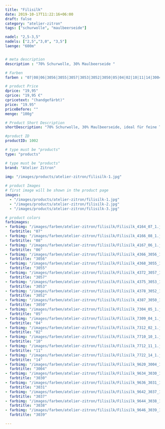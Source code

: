 ```yaml
---
title: "Filisilk"
date: 2019-10-17T11:22:16+06:00
draft: false
category: "atelier-zitron"
tags: ["schurwolle", "maulbeerseide"] 	

nadel: "2,5-3,5" 
nadels: ["2,5","3,0", "3,5"] 
laenge: "600m"	


# meta description
description : "70% Schurwolle, 30% Maulbeerseide "

# Farben
farben : "07|08|06|3056|3055|3057|3053|3052|3050|05|04|02|10|11|14|3004|3030|3031|3037|3038|3039"

# product Price
dprice: "19,95"
cprice: "19,95 €"
cpricetext: "(handgefärbt)"
price: "19.95"
priceBefore: ""
menge: "100g"

# Product Short Description
shortDescription: "70% Schurwolle, 30% Maulbeerseide, ideal für feine Tücher und Accessoires"

#product ID
productID: 1002

# type must be "products"
type: "products"

# type must be "products"
brand: "Atelier Zitron"
   
img: "/images/products/atelier-zitron/filisilk-1.jpg"

# product Images
# first image will be shown in the product page
images:
  - "/images/products/atelier-zitron/filisilk-1.jpg"
  - "/images/products/atelier-zitron/filisilk-2.jpg"
  - "/images/products/atelier-zitron/filisilk-3.jpg"

# product colors
farbimages:
- farbimg: "/images/farben/atelier-zitron/filisilk/Filisilk_4164_07_1.jpg"	
  farbtitle: "07"
- farbimg: "/images/farben/atelier-zitron/filisilk/Filisilk_4166_08_1.jpg"	
  farbtitle: "08"
- farbimg: "/images/farben/atelier-zitron/filisilk/Filisilk_4167_06_1.jpg"	
  farbtitle: "06"
- farbimg: "/images/farben/atelier-zitron/filisilk/Filisilk_4366_3056_1.jpg"	
  farbtitle: "3056"
- farbimg: "/images/farben/atelier-zitron/filisilk/Filisilk_4368_3055_1.jpg"	
  farbtitle: "3055"
- farbimg: "/images/farben/atelier-zitron/filisilk/Filisilk_4372_3057_1.jpg"	
  farbtitle: "3057"
- farbimg: "/images/farben/atelier-zitron/filisilk/Filisilk_4375_3053_1.jpg"	
  farbtitle: "3053"
- farbimg: "/images/farben/atelier-zitron/filisilk/Filisilk_4378_3052_1.jpg"	
  farbtitle: "3052"
- farbimg: "/images/farben/atelier-zitron/filisilk/Filisilk_4387_3050_1.jpg"	
  farbtitle: "3050"
- farbimg: "/images/farben/atelier-zitron/filisilk/Filisilk_7304_05_1.jpg"	
  farbtitle: "05"
- farbimg: "/images/farben/atelier-zitron/filisilk/Filisilk_7309_04_1.jpg"	
  farbtitle: "04"
- farbimg: "/images/farben/atelier-zitron/filisilk/Filisilk_7312_02_1.jpg"	
  farbtitle: "02"
- farbimg: "/images/farben/atelier-zitron/filisilk/Filisilk_7710_10_1.jpg"	
  farbtitle: "10"
- farbimg: "/images/farben/atelier-zitron/filisilk/Filisilk_7712_11_1.jpg"	
  farbtitle: "11"
- farbimg: "/images/farben/atelier-zitron/filisilk/Filisilk_7722_14_1.jpg"	
  farbtitle: "14"
- farbimg: "/images/farben/atelier-zitron/filisilk/Filisilk_9620_3004_1.jpg"	
  farbtitle: "3004"
- farbimg: "/images/farben/atelier-zitron/filisilk/Filisilk_9634_3030_1.jpg"	
  farbtitle: "3030"
- farbimg: "/images/farben/atelier-zitron/filisilk/Filisilk_9636_3031_1.jpg"	
  farbtitle: "3031"
- farbimg: "/images/farben/atelier-zitron/filisilk/Filisilk_9642_3037_1.jpg"	
  farbtitle: "3037"
- farbimg: "/images/farben/atelier-zitron/filisilk/Filisilk_9644_3038_1.jpg"	
  farbtitle: "3038"
- farbimg: "/images/farben/atelier-zitron/filisilk/Filisilk_9646_3039_1.jpg"	
  farbtitle: "3039"

---
```



